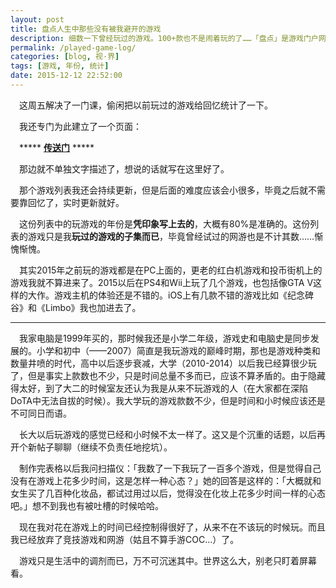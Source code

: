 ```yaml
---
layout: post
title: 盘点人生中那些没有被我避开的游戏
description: 细数一下曾经玩过的游戏。100+款也不是闹着玩的了……「盘点」是游戏门户网站的高频词汇，在这里用来应景一下。
permalink: /played-game-log/
categories: [blog, 视·界]
tags: [游戏, 年份, 统计]
date: 2015-12-12 22:52:00
--- 
```


　这周五解决了一门课，偷闲把以前玩过的游戏给回忆统计了一下。

　我还专门为此建立了一个页面：

　\*\*\*\*\* [**传送门**](/played-games/) \*\*\*\*\*

　那边就不单独文字描述了，想说的话就写在这里好了。

　那个游戏列表我还会持续更新，但是后面的难度应该会小很多，毕竟之后就不需要靠回忆了，实时更新就好。

　这份列表中的玩游戏的年份是**凭印象写上去的**，大概有80%是准确的。这份列表的游戏只是我**玩过的游戏的子集而已**，毕竟曾经试过的网游也是不计其数……惭愧惭愧。

　其实2015年之前玩的游戏都是在PC上面的，更老的红白机游戏和投币街机上的游戏我就不算进来了。2015以后在PS4和Wii上玩了几个游戏，也包括像GTA V这样的大作。游戏主机的体验还是不错的。iOS上有几款不错的游戏比如《纪念碑谷》和《Limbo》我也加进去了。

------

　我家电脑是1999年买的，那时候我还是小学二年级，游戏史和电脑史是同步发展的。小学和初中（——2007）简直是我玩游戏的巅峰时期，那也是游戏种类和数量井喷的时代，高中以后逐步衰减，大学（2010-2014）以后我已经算很少玩了，但是事实上款数也不少，只是时间总量不多而已，应该不算矛盾的。由于隐藏得太好，到了大二的时候室友还认为我是从来不玩游戏的人（在大家都在深陷DoTA中无法自拔的时候）。我大学玩的游戏款数不少，但是时间和小时候应该还是不可同日而语。

　长大以后玩游戏的感觉已经和小时候不太一样了。这又是个沉重的话题，以后再开个新帖子聊聊（继续不负责任地挖坑）。

　制作完表格以后我问扫描仪：「我数了一下我玩了一百多个游戏，但是觉得自己没有在游戏上花多少时间，这是怎样一种心态？」她的回答是这样的：「大概就和女生买了几百种化妆品，都试过用过以后，觉得没在化妆上花多少时间一样的心态吧。」想不到我也有被吐槽的时候哈哈。

　现在我对花在游戏上的时间已经控制得很好了，从来不在不该玩的时候玩。而且我已经放弃了竞技游戏和网游（姑且不算手游COC…）了。

　游戏只是生活中的调剂而已，万不可沉迷其中。世界这么大，别老只盯着屏幕看。
